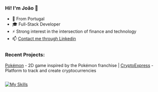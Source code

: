 ##
### Hi! I'm João 👋
- 📍 From Portugal
- 🎓 Full-Stack Developer 
- ⚡ Strong interest in the intersection of finance and technology
- 📫 [Contact me through Linkedin](https://www.linkedin.com/in/jcarrilho11/)

##
### Recent Projects:
[Pokémon](https://jcarrilho.github.io/canvas-project-pokemon/) - 2D game inspired by the Pokémon franchise      |      [CryptoExpress](https://vast-puce-sheep-cap.cyclic.app/home) - Platform to track and create cryptocurrencies
##

[![My Skills](https://skillicons.dev/icons?i=js,html,css,wasm)](https://skillicons.dev)
<!--
- 🔭 I’m currently working on ...
- 🌱 I’m currently learning ...
- 👯 I’m looking to collaborate on ...
- 🤔 I’m looking for help with ...
- 💬 Ask me about ...
- 📫 How to reach me: ...
- 😄 Pronouns: ...
- ⚡ Fun fact: ...

##
### 
##
-->
